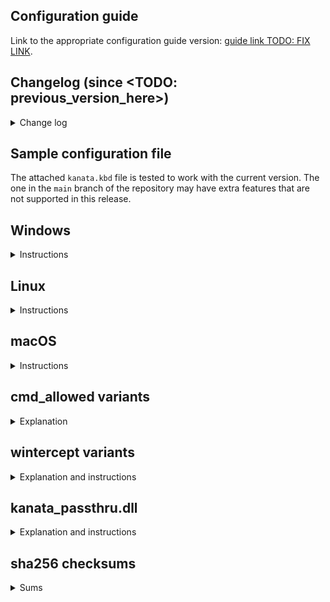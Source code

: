 ## Configuration guide

<!-- NOTE: GitHub release doc seems to not support multiline paragraph joining as opposed to other places markdown is used in GitHub. Keep paragraphs on one line in this file, as ugly as it is to do so. -->

Link to the appropriate configuration guide version: [guide link TODO: FIX LINK](https://github.com/jtroo/kanata/blob/FIXME/docs/config.adoc).

## Changelog (since <TODO: previous_version_here>)

<details>
<summary>Change log</summary>
* TODO: fill this out
</details>

## Sample configuration file

The attached `kanata.kbd` file is tested to work with the current version. The one in the `main` branch of the repository may have extra features that are not supported in this release.

## Windows

<details>
<summary>Instructions</summary>

**NOTE:** All Linux binaries are compiled for x86-64 architectures only.

Download `kanata.exe`. Optionally, download `kanata.kbd`. With the two files in the same directory, you can double-click the `exe` to start kanata. Kanata does not start a background process, so the window needs to stay open after startup. See [this discussion](https://github.com/jtroo/kanata/discussions/193) for tips to run kanata in the background.

You need to run `kanata.exe` via `cmd` or `powershell` to use a different configuration file:

`kanata.exe --cfg <cfg_file>`

---

**NOTE:** The `kanata_winIOv2.exe` variant contains an experimental breaking change that fixes [an issue](https://github.com/jtroo/kanata/issues/152) where the Windows LLHOOK+SendInput version of kanata does not handle `defsrc` consistently compared to other versions and other operating systems. This variant will be of interest to you for any of the following reasons:
- you are a new user
- you are a cross-platform user
- you use multiple language layouts within Windows and want kanata to handle the key positions consistently

This variant contains the same output change as in the `scancode` variant below, and also changes the input to also operate on scancodes.

---

**NOTE:** The `kanata_legacy_output.exe` variant has the same input `defsrc` handling as the standard `kanata.exe` file. It uses the same output mechanism as the standard `kanata.exe` variant in version 1.6.1 and earlier. In other words the formerly `experimental_scancode` variant is now the default binary. The non-legacy variants contain changes for [an issue](https://github.com/jtroo/kanata/issues/567); the fix is omitted from this legacy variant. The legacy variant is included in case issues are found with the new output mechanism.

---

</details>

## Linux

<details>
<summary>Instructions</summary>

**NOTE:** All Windows binaries are compiled for x86 architectures only.

Download `kanata`.

Run it in a terminal and point it to a valid configuration file. Kanata does not start a background process, so the window needs to stay open after startup. See [this discussion](https://github.com/jtroo/kanata/discussions/130) for how to set up kanata with systemd.
```
chmod +x kanata   # may be downloaded without executable permissions
sudo ./kanata --cfg <cfg_file>`
```

To avoid requiring `sudo`, [follow the instructions here](https://github.com/jtroo/kanata/wiki/Avoid-using-sudo-on-Linux).

</details>

## macOS

<details>
<summary>Instructions</summary>

**WARNING**: feature support on macOS [is limited](https://github.com/jtroo/kanata/blob/main/docs/platform-known-issues.adoc#macos).

### For macOS 11 and newer:
- Install the [Karabiner VirtualHiDDevice Driver](https://github.com/pqrs-org/Karabiner-DriverKit-VirtualHIDDevice/blob/main/dist/Karabiner-DriverKit-VirtualHIDDevice-5.0.0.pkg).

To activate it:

```
/Applications/.Karabiner-VirtualHIDDevice-Manager.app/Contents/MacOS/Karabiner-VirtualHIDDevice-Manager activate
```

### For macOS 10 and older:

- Install the [Karabiner kernel extension](https://github.com/pqrs-org/Karabiner-VirtualHIDDevice).

### After installing the appropriate driver for your OS

Download a `kanata_macos` variant.

Run it in a terminal and point it to a valid configuration file. Kanata does not start a background process, so the window needs to stay open after startup.

Example
```
chmod +x kanata_macos_arm64   # may be downloaded without executable permissions
sudo ./kanata_macos_arm64 --cfg <cfg_file>`
```

</details>

## cmd\_allowed variants

<details>
<summary>Explanation</summary>

The binaries with the name `cmd_allowed` are conditionally compiled with the `cmd` action enabled.

Using the regular binaries, there is no way to get the `cmd` action to work. This action is restricted behind conditional compilation because I consider the action to be a security risk that should be explicitly opted into and completely forbidden by default.

</details>

## wintercept variants

<details>
<summary>Explanation and instructions</summary>

### Warning: known issue

This issue in the Interception driver exists: https://github.com/oblitum/Interception/issues/25. This will affect you if you put your PC to sleep instead of shutting it down, or if you frequently plug/unplug USB devices.

### Description

These variants use the [Interception driver](https://github.com/oblitum/Interception) instead of Windows hooks. You will need to install the driver using the release or from the [copy in this repo](https://github.com/jtroo/kanata/tree/main/assets). The benefit of using this driver is that it is a lower-level mechanism than Windows hooks. This means `kanata` will work in more applications.

### Steps to install the driver

- extract the `.zip`
- run a shell with administrator privilege
- run the script `"command line installer/install-interception.exe"`
- reboot

### Additional installation steps

The above steps are those recommended by the interception driver author. However, I have found that those steps work inconsistently and sometimes the dll stops being able to be loaded. I think it has something to do with being installed in the privileged location of `system32\drivers`.

To help with the dll issue, you can copy the following file in the zip archive to the directory that kanata starts from: `Interception\library\x64\interception.dll`.

E.g. if you start kanata from your `Documents` folder, put the file there:

```
C:\Users\my_user\Documents\
    kanata_wintercept.exe
    kanata.kbd
    interception.dll
```

</details>

## kanata\_passthru.dll

<details>
<summary>Explanation and instructions</summary>

The Windows `kanata_passthru.dll` file allows using Kanata as a library within AutoHotkey to avoid conflicts between keyboard hooks installed by both. You can channel keyboard input events received by AutoHotkey into Kanata's keyboard engine and get the transformed keyboard output events (per your Kanata config) that AutoHotkey can then send to the OS.

To make use of this, download `kanata_passthru.dll`, then the [simulated_passthru_ahk](https://github.com/jtroo/kanata/blob/main/docs/simulated_passthru_ahk) folder with a brief example, place the dll there, open `kanata_passthru.ahk` to read what the example does and then double-click to launch it.
</details>

## sha256 checksums

<details>
<summary>Sums</summary>

```
TODO: fill this out
```

</details>

